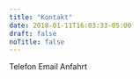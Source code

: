```yaml
---
title: "Kontakt"
date: 2018-01-11T16:03:33-05:00
draft: false
noTitle: false
---
```

Telefon
Email
Anfahrt
